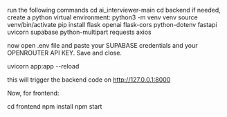 run the following commands
cd ai_interviewer-main
cd backend
if needed, create a python virtual environment:
python3 -m venv venv
source venv/bin/activate
pip install flask openai flask-cors python-dotenv fastapi uvicorn supabase python-multipart requests axios

now open .env file and paste your SUPABASE credentials and your OPENROUTER API KEY. Save and close.

uvicorn app:app --reload

this will trigger the backend code  on http://127.0.0.1:8000

Now, for frontend:

cd frontend
npm install
npm start
